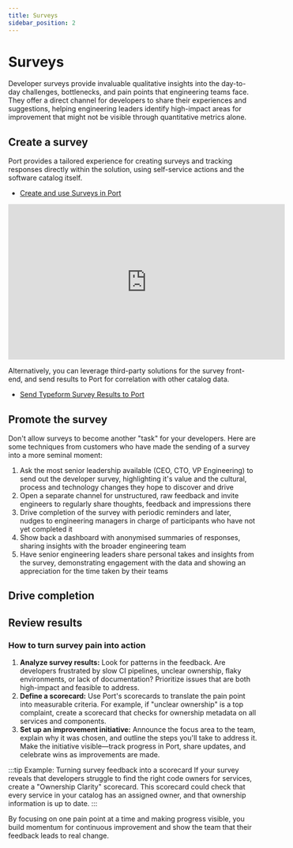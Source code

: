 ```yaml
---
title: Surveys
sidebar_position: 2
---
```


# Surveys

Developer surveys provide invaluable qualitative insights into the day-to-day challenges, bottlenecks, and pain points that engineering teams face. They offer a direct channel for developers to share their experiences and suggestions, helping engineering leaders identify high-impact areas for improvement that might not be visible through quantitative metrics alone.

## Create a survey

Port provides a tailored experience for creating surveys and tracking responses directly within the solution, using self-service actions and the software catalog itself.

- [Create and use Surveys in Port](/guides/all/create-and-use-surveys-in-your-portal)

<iframe
  width="560"
  height="315"
  src="https://www.youtube.com/embed/TJo0FXoEIiE"
  title="Create Surveys"
  frameborder="0"
  allow="accelerometer; autoplay; clipboard-write; encrypted-media; gyroscope; picture-in-picture"
  allowfullscreen
></iframe>

Alternatively, you can leverage third-party solutions for the survey front-end, and send results to Port for correlation with other catalog data.

- [Send Typeform Survey Results to Port](/guides/all/send-typeform-survey-results-to-port)

## Promote the survey

Don't allow surveys to become another "task" for your developers. Here are some techniques from customers who have made the sending of a survey into a more seminal moment:

1. Ask the most senior leadership available (CEO, CTO, VP Engineering) to send out the developer survey, highlighting it's value and the cultural, process and technology changes they hope to discover and drive
1. Open a separate channel for unstructured, raw feedback and invite engineers to regularly share thoughts, feedback and impressions there
1. Drive completion of the survey with periodic reminders and later, nudges to engineering managers in charge of participants who have not yet completed it
1. Show back a dashboard with anonymised summaries of responses, sharing insights with the broader engineering team
1. Have senior engineering leaders share personal takes and insights from the survey, demonstrating engagement with the data and showing an appreciation for the time taken by their teams

## Drive completion

## Review results

### How to turn survey pain into action

1. **Analyze survey results:** Look for patterns in the feedback. Are developers frustrated by slow CI pipelines, unclear ownership, flaky environments, or lack of documentation? Prioritize issues that are both high-impact and feasible to address.
2. **Define a scorecard:** Use Port's scorecards to translate the pain point into measurable criteria. For example, if "unclear ownership" is a top complaint, create a scorecard that checks for ownership metadata on all services and components.
3. **Set up an improvement initiative:** Announce the focus area to the team, explain why it was chosen, and outline the steps you'll take to address it. Make the initiative visible—track progress in Port, share updates, and celebrate wins as improvements are made.

:::tip Example: Turning survey feedback into a scorecard
If your survey reveals that developers struggle to find the right code owners for services, create a "Ownership Clarity" scorecard. This scorecard could check that every service in your catalog has an assigned owner, and that ownership information is up to date.
:::

By focusing on one pain point at a time and making progress visible, you build momentum for continuous improvement and show the team that their feedback leads to real change.

